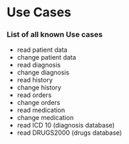 Use Cases
=========

### List of all known Use cases

- read patient data
- change patient data
- read diagnosis
- change diagnosis
- read history
- change history
- read orders
- change orders
- read medication
- change medication
- read ICD 10 (diagnosis database)
- read DRUGS2000 (drugs database)